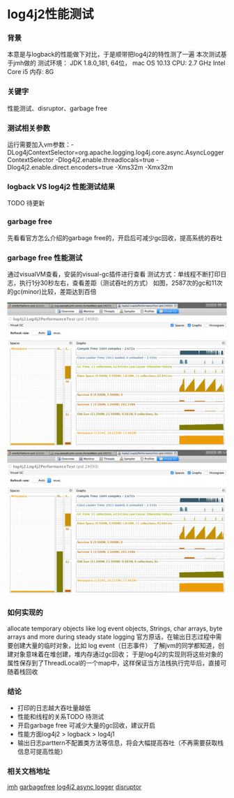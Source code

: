 # log4j2性能测试


### 背景
本意是与logback的性能做下对比，于是顺带把log4j2的特性测了一遍
本次测试基于jmh做的
测试环境：
JDK 1.8.0_181, 64位， mac OS 10.13
CPU: 2.7 GHz Intel Core i5
内存: 8G

### 关键字
性能测试、disruptor、garbage free


### 测试相关参数

运行需要加入vm参数：-DLog4jContextSelector=org.apache.logging.log4j.core.async.AsyncLoggerContextSelector 
-Dlog4j2.enable.threadlocals=true 
-Dlog4j2.enable.direct.encoders=true 
-Xms32m -Xmx32m


### logback VS log4j2 性能测试结果
TODO 待更新


### garbage free
先看看官方怎么介绍的garbage free的，开启后可减少gc回收，提高系统的吞吐

### garbage free 性能测试

通过visualVM查看，安装的visual-gc插件进行查看
测试方式：单线程不断打印日志，执行1分30秒左右，查看差距（测试吞吐的方式）
如图，2587次的gc和11次的gc(minor)比较，差距达到百倍

![开启garbagefree-gc图](img/open_garbageFree_visualVM.jpg)
![未开启garbagefree-gc图](img/open_garbageFree_visualVM.jpg)

### 如何实现的
allocate temporary objects like log event objects, Strings, char arrays, byte arrays and more during steady state logging
官方原话，在输出日志过程中需要创建大量的临时对象，比如 log event（日志事件）
了解jvm的同学都知道，创建对象意味着在堆创建，堆内存通过gc回收；
于是log4j2的实现则将这些对象的属性保存到了ThreadLocal的一个map中，这样保证当方法栈执行完毕后，直接可随着栈回收

### 结论
-   打印的日志越大吞吐量越低
-   性能和线程的关系TODO 待测试
-   开启garbage free 可减少大量的gc回收，建议开启
-   性能方面log4j2 > logback > log4j1
-   输出日志parttern不配置类方法等信息，将会大幅提高吞吐（不再需要获取栈信息可提高性能）


### 相关文档地址
[jmh](http://openjdk.java.net/projects/code-tools/jmh/)
[garbagefree](http://logging.apache.org/log4j/2.x/manual/garbagefree.html)
[log4j2 async logger](http://logging.apache.org/log4j/2.x/manual/async.html)
[disruptor](https://github.com/LMAX-Exchange/disruptor/wiki/Introduction)